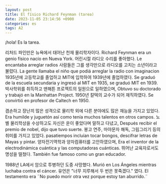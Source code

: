 ```yaml
---
layout: post
title: El físico Richard Feynman (tarea)
date: 2023-11-05 23:14:56 +0900
categories: es
tags: A2
---
```

¡hola!
Es la tarea.

리처드 파인만은 뉴욕에서 태어난 천재 물리학자이다.
Richard Feynman era un genio físico nacío en Nueva York.
어린시절 라디오 수리를 좋아했다.
Le encantaba arreglar radios
사람들은 그를 생각만으로 라디오를 고치는 소년이라고 불렀다.
La gente llamaba el niño que podiá arreglar la radio con imaginacion
1935년에 고등학교를 졸업하고 MIT에 입학하여 1939년에 졸업하였다.
Se graduó de la escuela secundaria y ingresó al MIT en 1935, se graduó MIT en 1939.
박사학위를 취득하고 맨해튼 프로젝트의 일원으로 일하였으며,
Obtuvo su doctorado y trabajó en la Manhattan Project.
1950년 칼텍의 교수가 되어 재직하였다.
Se convirtió en profesor de Caltech en 1950.

겸손하고 장난끼 많은 성격으로 물리학 외에 다른 분야에도 많은 재능을 가지고 있었다.
Era humilde y juguetón así como tenía muchos talentos en otros campos.
노벨 물리학상을 수상하고도 자신은 운이 좋았다며 말하고 다녔고,
Después recibir el premio de nobel, dijo que tuvo suerte.
봉고 연주, 마야문자 해독, 그림그리기 등의 취미를 가지고 있었다.
pasatiempos incluían tocar bongos, descifrar letras de Mayas y pintar.
양자전기역학과 양자컴퓨터를 고안하였으며,
Era el inventor de la electrodinámica cuántica y las computadoras cuánticas.
뛰어난 교육자로서도 명성을 떨쳤다.
También fue famoso como un gran educador.

1988년 LA에서 암으로 투병하던 도중 사망했다.
Murió en Los Ángeles mientras luchaba contra el cáncer.
유언은 "너무 지루해서 두 번은 못죽겠다." 였다.
El testamento era ¨No puedo morir otra vez porque estoy tan aburrido.¨
